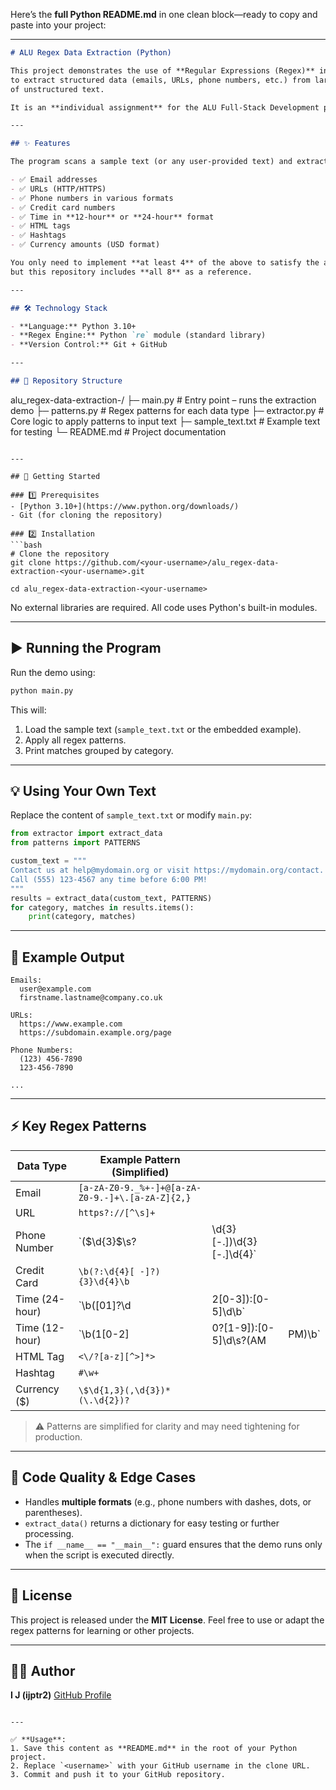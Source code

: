 Here’s the **full Python README.md** in one clean block—ready to copy and paste into your project:

---

```markdown
# ALU Regex Data Extraction (Python)

This project demonstrates the use of **Regular Expressions (Regex)** in **Python**
to extract structured data (emails, URLs, phone numbers, etc.) from large blocks
of unstructured text.

It is an **individual assignment** for the ALU Full-Stack Development program.

---

## ✨ Features

The program scans a sample text (or any user-provided text) and extracts:

- ✅ Email addresses
- ✅ URLs (HTTP/HTTPS)
- ✅ Phone numbers in various formats
- ✅ Credit card numbers
- ✅ Time in **12-hour** or **24-hour** format
- ✅ HTML tags
- ✅ Hashtags
- ✅ Currency amounts (USD format)

You only need to implement **at least 4** of the above to satisfy the assignment,
but this repository includes **all 8** as a reference.

---

## 🛠️ Technology Stack

- **Language:** Python 3.10+
- **Regex Engine:** Python `re` module (standard library)
- **Version Control:** Git + GitHub

---

## 📂 Repository Structure
```

alu_regex-data-extraction-<username>/
├─ main.py # Entry point – runs the extraction demo
├─ patterns.py # Regex patterns for each data type
├─ extractor.py # Core logic to apply patterns to input text
├─ sample_text.txt # Example text for testing
└─ README.md # Project documentation

````

---

## 🚀 Getting Started

### 1️⃣ Prerequisites
- [Python 3.10+](https://www.python.org/downloads/)
- Git (for cloning the repository)

### 2️⃣ Installation
```bash
# Clone the repository
git clone https://github.com/<your-username>/alu_regex-data-extraction-<your-username>.git

cd alu_regex-data-extraction-<your-username>
````

No external libraries are required.
All code uses Python's built-in modules.

---

## ▶️ Running the Program

Run the demo using:

```bash
python main.py
```

This will:

1. Load the sample text (`sample_text.txt` or the embedded example).
2. Apply all regex patterns.
3. Print matches grouped by category.

---

## 💡 Using Your Own Text

Replace the content of `sample_text.txt` or modify `main.py`:

```python
from extractor import extract_data
from patterns import PATTERNS

custom_text = """
Contact us at help@mydomain.org or visit https://mydomain.org/contact.
Call (555) 123-4567 any time before 6:00 PM!
"""
results = extract_data(custom_text, PATTERNS)
for category, matches in results.items():
    print(category, matches)
```

---

## 🧪 Example Output

```
Emails:
  user@example.com
  firstname.lastname@company.co.uk

URLs:
  https://www.example.com
  https://subdomain.example.org/page

Phone Numbers:
  (123) 456-7890
  123-456-7890

...
```

---

## ⚡ Key Regex Patterns

| Data Type      | Example Pattern (Simplified)                     |                              |         |
| -------------- | ------------------------------------------------ | ---------------------------- | ------- |
| Email          | `[a-zA-Z0-9._%+-]+@[a-zA-Z0-9.-]+\.[a-zA-Z]{2,}` |                              |         |
| URL            | `https?://[^\s]+`                                |                              |         |
| Phone Number   | \`($\d{3}$\s?                                    | \d{3}\[-.])\d{3}\[-.]\d{4}\` |         |
| Credit Card    | `\b(?:\d{4}[ -]?){3}\d{4}\b`                     |                              |         |
| Time (24-hour) | \`\b(\[01]?\d                                    | 2\[0-3]):\[0-5]\d\b\`        |         |
| Time (12-hour) | \`\b(1\[0-2]                                     | 0?\[1-9]):\[0-5]\d\s?(AM     | PM)\b\` |
| HTML Tag       | `<\/?[a-z][^>]*>`                                |                              |         |
| Hashtag        | `#\w+`                                           |                              |         |
| Currency (\$)  | `\$\d{1,3}(,\d{3})*(\.\d{2})?`                   |                              |         |

> ⚠️ Patterns are simplified for clarity and may need tightening for production.

---

## 🧹 Code Quality & Edge Cases

- Handles **multiple formats** (e.g., phone numbers with dashes, dots, or parentheses).
- `extract_data()` returns a dictionary for easy testing or further processing.
- The `if __name__ == "__main__":` guard ensures that the demo runs only when
  the script is executed directly.

---

## 📜 License

This project is released under the **MIT License**.
Feel free to use or adapt the regex patterns for learning or other projects.

---

## 👨‍💻 Author

**I J (ijptr2)**
[GitHub Profile](https://github.com/ijptr2)

```

---

✅ **Usage**:
1. Save this content as **README.md** in the root of your Python project.
2. Replace `<username>` with your GitHub username in the clone URL.
3. Commit and push it to your GitHub repository.
```
